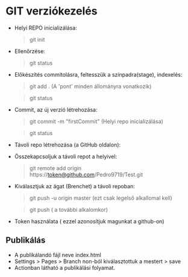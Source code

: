 # GIT verziókezelés

- Helyi REPO inicializálása:
    > git init
- Ellenőrzése:
    > git status
- Előkészítés commitolásra, feltesszük a színpadra(stage), indexelés:
    > git add . (A 'pont' minden állományra vonatkozik)

    > git status
- Commit, az új verzió létrehozása:
    > git commit -m "firstCommit" (Helyi repo inicializálása)

    > git status
- Távoli repo létrehozása (a GitHub oldalon):
- Összekapcsoljuk a távoli repot a helyivel:
    > git remote add origin https://token@github.com/Pedro9719/Test.git
- Kiválasztjuk az ágat (Brenchet) a távoli repoban:
    > git push -u origin master (ezt csak legelső alkallomal kell)

    > git push ( a további alkalomkor)
- Token használata ( ezzel azonosítjuk magunkat a github-on)

## Publikálás
- A publikálandó fájl neve index.html
- Settings > Pages > Branch non-ból kiválasztottuk a mestert > save
- Actionban látható a publikálási folyamat.